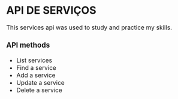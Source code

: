 <h1>API DE SERVIÇOS</h1>

<div style="font-size:16px;">
    <p>This services api was used to study and practice my skills.
    </p>
    <h3><b>API methods</b></h3>
    <ul>
        <li>List services</li>
        <li>Find a service</li>
        <li>Add a service</li>
        <li>Update a service</li>
        <li>Delete a service</li>
    </ul>
    
</div>